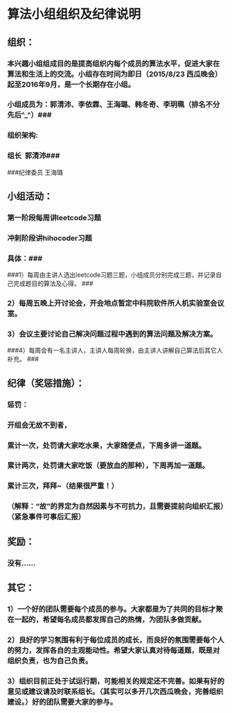 # 算法小组组织及纪律说明 #
## 组织： ##
### 本兴趣小组组成目的是提高组织内每个成员的算法水平，促进大家在算法和生活上的交流。小组存在时间为即日（2015/8/23 西瓜晚会）起至2016年9月，是一个长期存在小组。
### 小组成员为：郭清沛、李依霖、王海璐、韩冬奇、李玥珮（排名不分先后^_^）###
### 组织架构: ###
### 组长  郭清沛###
###纪律委员 王海璐 

## 小组活动： ##
### 第一阶段每周讲leetcode习题 ###
### 冲刺阶段讲hihocoder习题 ###
### 具体：###
###1）每周由主讲人选出leetcode习题三题，小组成员分别完成三题，并记录自己完成题目的算法及心得。 ###
### 2）每周五晚上开讨论会，开会地点暂定中科院软件所人机实验室会议室。 ###
### 3）会议主要讨论自己解决问题过程中遇到的算法问题及解决方案。 ###
###4）每周会有一名主讲人，主讲人每周轮换，由主讲人讲解自己算法后其它人补充。 ###
## 纪律（奖惩措施）： ##
### 惩罚：
### 开组会无故不到者， ###
### 累计一次，处罚请大家吃水果，大家随便点，下周多讲一道题。 ###
### 累计两次，处罚请大家吃饭（要放血的那种），下周再加一道题。 ###
### 累计三次，拜拜~（结果很严重！） ###
### （解释：“故”的界定为自然因素与不可抗力，且需要提前向组织汇报）（紧急事件可事后汇报） ### 

## 奖励： ##
### 没有…… ###

## 其它： ##
### 1）一个好的团队需要每个成员的参与。大家都是为了共同的目标才聚在一起的，希望每名成员都发挥自己的热情，为团队多做贡献。 ###
### 2）良好的学习氛围有利于每位成员的成长，而良好的氛围需要每个人的努力，发挥各自的主观能动性。希望大家认真对待每道题，既是对组织负责，也为自己负责。 ###
### 3）组织目前正处于试运行期，可能相关的规定还不完善。如果有好的意见或建议请及时联系组长。（其实可以多开几次西瓜晚会，完善组织建设。）好的团队需要大家的参与。  ###



